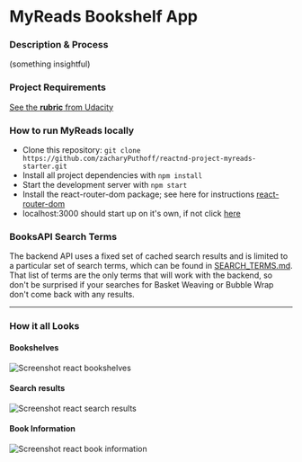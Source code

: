 # MyReads Bookshelf App

### Description & Process

(something insightful)

### Project Requirements

[See the **rubric** from Udacity](https://review.udacity.com/#!/rubrics/918/view)

### How to run MyReads locally

+ Clone this repository: `git clone https://github.com/zacharyPuthoff/reactnd-project-myreads-starter.git`
+ Install all project dependencies with `npm install`
+ Start the development server with `npm start`
+ Install the react-router-dom package; see here for instructions [react-router-dom](https://www.npmjs.com/package/react-router-dom)
+ localhost:3000 should start up on it's own, if not click [here](http://localhost:3000)

### BooksAPI Search Terms

The backend API uses a fixed set of cached search results and is limited to a particular set of search terms, which can be found in [SEARCH_TERMS.md](SEARCH_TERMS.md). That list of terms are the only terms that will work with the backend, so don't be surprised if your searches for Basket Weaving or Bubble Wrap don't come back with any results.

---
### How it all Looks

#### Bookshelves

![Screenshot react bookshelves](./)

#### Search results

![Screenshot react search results](./)

#### Book Information

![Screenshot react book information](./)
